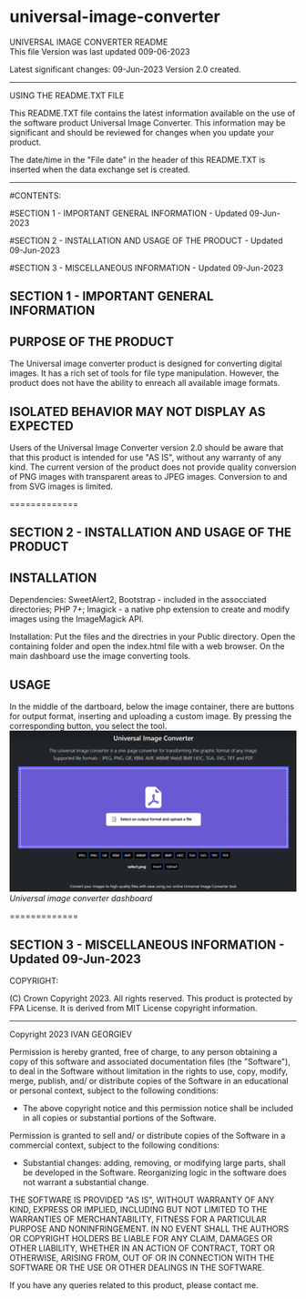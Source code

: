 # universal-image-converter
UNIVERSAL IMAGE CONVERTER README<br>
This file Version was last updated 009-06-2023

Latest significant changes:
09-Jun-2023  Version 2.0 created.


---------------------

USING THE README.TXT FILE

This README.TXT file contains the latest information available on the use of the software product Universal Image Converter.
This information may be significant and should be reviewed for changes when you update your product.


The date/time in the "File date" in the header of this README.TXT is inserted when the data exchange set is created.

---------------------

#CONTENTS:

#SECTION 1 - IMPORTANT GENERAL INFORMATION - Updated 09-Jun-2023

#SECTION 2 - INSTALLATION AND USAGE OF THE PRODUCT - Updated 09-Jun-2023

#SECTION 3 - MISCELLANEOUS INFORMATION - Updated 09-Jun-2023

SECTION 1 - IMPORTANT GENERAL INFORMATION
--------------------------------------- 


PURPOSE OF THE PRODUCT 
-----------------
The Universal image converter product is designed for converting digital images.
It has a rich set of tools for file type manipulation.
However, the product does not have the ability to enreach all available image formats.


ISOLATED BEHAVIOR MAY NOT DISPLAY AS EXPECTED
-------------------------------------------
Users of the Universal Image Converter version 2.0 should be aware that that this product is intended for use "AS IS", without any warranty of any kind.
The current version of the product does not provide quality conversion of PNG images with transparent areas to JPEG images.
Conversion to and from SVG images is limited.


=============

SECTION 2 - INSTALLATION AND USAGE OF THE PRODUCT
--------------------------------------- 

INSTALLATION
---------------------

Dependencies:
SweetAlert2, Bootstrap - included in the assocciated directories;
PHP 7+;
Imagick - a native php extension to create and modify images using the ImageMagick API.

Installation:
Put the files and the directries in your Public directory.
Open the containing folder and open the index.html file with a web browser.
On the main dashboard use the image converting tools.

USAGE
---------------------


In the middle of the dartboard, below the image container, there are buttons for output format, inserting and uploading a custom image.
By pressing the corresponding button, you select the tool.
![Universal Image Converter](https://github.com/igeorgiev2/universal-image-converter/blob/main/cover.png?raw=true)<br>
*Universal image converter dashboard*

=============


SECTION 3 - MISCELLANEOUS INFORMATION - Updated 09-Jun-2023
----------------------------

COPYRIGHT:

(C) Crown Copyright 2023. All rights reserved. This product is protected by FPA License. It is derived from MIT License copyright information.

---------------------

Copyright 2023 IVAN GEORGIEV

Permission is hereby granted, free of charge, to any person obtaining a copy of this software and associated documentation files (the "Software"),
to deal in the Software without limitation in the rights to use, copy, modify, merge, publish, and/ or distribute copies of the Software in an educational or personal context,
subject to the following conditions: 

- The above copyright notice and this permission notice shall be included in all copies or substantial portions of the Software.

Permission is granted to sell and/ or distribute copies of the Software in a commercial context, subject to the following conditions:

- Substantial changes: adding, removing, or modifying large parts, shall be developed in the Software. Reorganizing logic in the software does not warrant a substantial change. 

THE SOFTWARE IS PROVIDED "AS IS", WITHOUT WARRANTY OF ANY KIND, EXPRESS OR IMPLIED, INCLUDING BUT NOT LIMITED TO THE WARRANTIES OF MERCHANTABILITY,
FITNESS FOR A PARTICULAR PURPOSE AND NONINFRINGEMENT. IN NO EVENT SHALL THE AUTHORS OR COPYRIGHT HOLDERS BE LIABLE FOR ANY CLAIM, DAMAGES OR OTHER LIABILITY,
WHETHER IN AN ACTION OF CONTRACT, TORT OR OTHERWISE, ARISING FROM, OUT OF OR IN CONNECTION WITH THE SOFTWARE OR THE USE OR OTHER DEALINGS IN THE SOFTWARE.

If you have any queries related to this product, please contact me.
